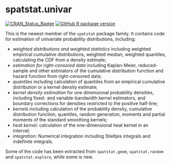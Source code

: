 # spatstat.univar

[![CRAN_Status_Badge](https://www.r-pkg.org/badges/version/spatstat.univar)](http://CRAN.R-project.org/package=spatstat.univar) 
[![GitHub R package version](https://img.shields.io/github/r-package/v/spatstat/spatstat.univar)](https://github.com/spatstat/spatstat.univar)

This is the newest member of the `spatstat` package family.
It contains code for estimation of univariate probability distributions,
including:

- *weighted distributions and weighted statistics*
including weighted empirical cumulative distributions, weighted median,
weighted quantiles, calculating the CDF from a density estimate;
- *estimation for right-censored data* 
including Kaplan-Meier, reduced-sample and other estimators
of the cumulative distribution function and hazard function
from right-censored data;
- *quantiles* 
including calculation of quantiles from an empirical cumulative
distribution or a kernel density estimate;
- *kernel density estimation*
for one dimensional probability densities, including
fixed- and variable-bandwidth kernel estimators,
and boundary corrections for densities restricted to the positive half-line;
- *kernels* 
including calculation of the probability density, cumulative distribution
function, quantiles, random generation, moments and partial
moments of the standard smoothing kernels;
- *heat kernel:*
calculation of the one-dimensional heat kernel in an interval;
- *integration:*
Numerical integration including Stieltjes integrals
and indefinite integrals.

Some of the code has been extracted from `spatstat.geom`,
`spatstat.random` and `spatstat.explore`, while some is new.

